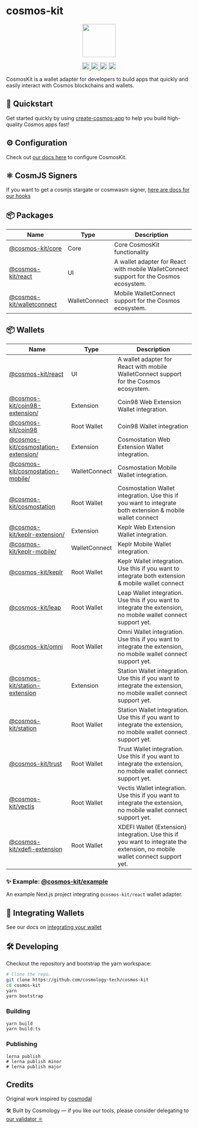 # cosmos-kit

<p align="center" width="100%">
    <img height="90" src="https://user-images.githubusercontent.com/545047/190171432-5526db8f-9952-45ce-a745-bea4302f912b.svg" />
</p>

<p align="center" width="100%">
  <a href="https://github.com/cosmology-tech/cosmos-kit/actions/workflows/run-tests.yml">
    <img height="20" src="https://github.com/cosmology-tech/cosmos-kit/actions/workflows/run-tests.yml/badge.svg" />
  </a>
  <a href="https://www.npmjs.com/package/@cosmos-kit/core">
    <img height="20" src="https://img.shields.io/npm/dt/@cosmos-kit/core" />
  </a>
   <a href="https://github.com/cosmology-tech/cosmos-kit/blob/main/LICENSE"><img height="20" src="https://img.shields.io/badge/license-BSD%203--Clause%20Clear-blue.svg"></a>
   <a href="https://www.npmjs.com/package/@cosmos-kit/core"><img height="20" src="https://img.shields.io/github/package-json/v/cosmology-tech/cosmos-kit?filename=packages%2Fcore%2Fpackage.json"></a>
</p>

CosmosKit is a wallet adapter for developers to build apps that quickly and easily interact with Cosmos blockchains and wallets.

## 🏁 Quickstart

Get started quickly by using [create-cosmos-app](https://github.com/cosmology-tech/create-cosmos-app) to help you build high-quality Cosmos apps fast!

## ⚙️ Configuration

Check out [our docs here](https://docs.cosmoskit.com/get-started) to configure CosmosKit.

## ⚛️ CosmJS Signers

If you want to get a cosmjs stargate or cosmwasm signer, [here are docs for our hooks](https://docs.cosmoskit.com/WalletManager/signing-client)

## 📦 Packages

| Name | Type | Description |
|----|----|----|
| [@cosmos-kit/core](packages/core)   | Core | Core CosmosKit functionality |
| [@cosmos-kit/react](packages/react) | UI | A wallet adapter for React with mobile WalletConnect support for the Cosmos ecosystem. |
| [@cosmos-kit/walletconnect](packages/walletconnect) | WalletConnect | Mobile WalletConnect support for the Cosmos ecosystem. |
## 📦 Wallets

| Name | Type | Description |
|----|----|----|
| [@cosmos-kit/react](packages/react) | UI | A wallet adapter for React with mobile WalletConnect support for the Cosmos ecosystem. |
| [@cosmos-kit/coin98-extension/](wallets/coin98-extension/) | Extension | Coin98 Web Extension Wallet integration. |
| [@cosmos-kit/coin98](wallets/coin98) | Root Wallet | Coin98 Wallet integration |
| [@cosmos-kit/cosmostation-extension/](wallets/cosmostation-extension/) | Extension | Cosmostation Web Extension Wallet integration. |
| [@cosmos-kit/cosmostation-mobile/](wallets/cosmostation-mobile/) | WalletConnect | Cosmostation Mobile Wallet integration. |
| [@cosmos-kit/cosmostation](wallets/cosmostation) | Root Wallet | Cosmostation Wallet integration. Use this if you want to integrate both extension & mobile wallet connect |
| [@cosmos-kit/keplr-extension/](wallets/keplr-extension/) | Extension | Keplr Web Extension Wallet integration. |
| [@cosmos-kit/keplr-mobile/](wallets/keplr-mobile/) | WalletConnect | Keplr Mobile Wallet integration. |
| [@cosmos-kit/keplr](wallets/keplr) | Root Wallet | Keplr Wallet integration. Use this if you want to integrate both extension & mobile wallet connect |
| [@cosmos-kit/leap](wallets/leap) | Root Wallet | Leap Wallet integration. Use this if you want to integrate the extension, no mobile wallet connect support yet. |
| [@cosmos-kit/omni](wallets/omni) | Root Wallet | Omni Wallet integration. Use this if you want to integrate the extension, no mobile wallet connect support yet. |
| [@cosmos-kit/station-extension](wallets/station-extension) | Extension | Station Wallet integration. Use this if you want to integrate the extension, no mobile wallet connect support yet. |
| [@cosmos-kit/station](wallets/station) | Root Wallet | Station Wallet integration. Use this if you want to integrate the extension, no mobile wallet connect support yet. |
| [@cosmos-kit/trust](wallets/trust) | Root Wallet | Trust Wallet integration. Use this if you want to integrate the extension, no mobile wallet connect support yet. |
| [@cosmos-kit/vectis](wallets/vectis) | Root Wallet | Vectis Wallet integration. Use this if you want to integrate the extension, no mobile wallet connect support yet. |
| [@cosmos-kit/xdefi-extension](wallets/xdefi-extension) | Root Wallet | XDEFI Wallet (Extension) integration. Use this if you want to integrate the extension, no mobile wallet connect support yet. |

### ✨ Example: [@cosmos-kit/example](packages/example)

An example Next.js project integrating `@cosmos-kit/react` wallet adapter.

## 🔌 Integrating Wallets

See our docs on [integrating your wallet](https://docs.cosmoskit.com/integrating-wallets)

## 🛠 Developing

Checkout the repository and bootstrap the yarn workspace:

```sh
# Clone the repo.
git clone https://github.com/cosmology-tech/cosmos-kit
cd cosmos-kit
yarn
yarn bootstrap
```

### Building

```sh
yarn build
yarn build:ts
```

### Publishing

```
lerna publish
# lerna publish minor
# lerna publish major
```

## Credits

Original work inspired by [cosmodal](https://github.com/chainapsis/cosmodal)

🛠 Built by Cosmology — if you like our tools, please consider delegating to [our validator ⚛️](https://cosmology.tech/validator)
